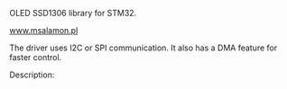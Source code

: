 OLED SSD1306 library for STM32.

www.msalamon.pl

The driver uses I2C or SPI communication. It also has a DMA feature for faster control.

Description: 